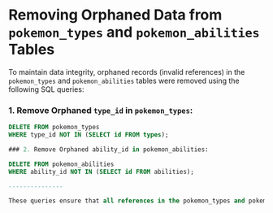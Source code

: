 # Removing Orphaned Data from `pokemon_types` and `pokemon_abilities` Tables

To maintain data integrity, orphaned records (invalid references) in the `pokemon_types` and `pokemon_abilities` tables were removed using the following SQL queries:

### 1. Remove Orphaned `type_id` in `pokemon_types`:
```sql
DELETE FROM pokemon_types 
WHERE type_id NOT IN (SELECT id FROM types);

### 2. Remove Orphaned ability_id in pokemon_abilities:

DELETE FROM pokemon_abilities 
WHERE ability_id NOT IN (SELECT id FROM abilities);

---------------

These queries ensure that all references in the pokemon_types and pokemon_abilities tables are valid by removing rows that reference non-existing type_id or ability_id.

